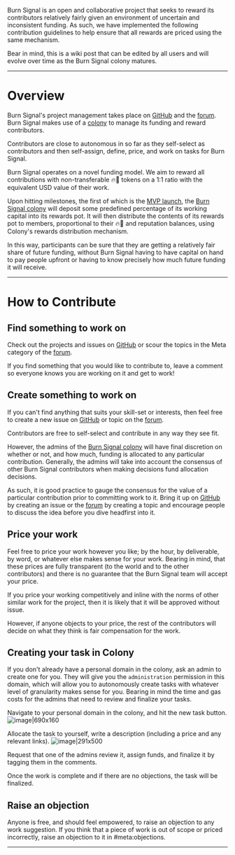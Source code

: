Burn Signal is an open and collaborative project that seeks to reward its contributors relatively fairly given an environment of uncertain and inconsistent funding.
As such, we have implemented the following contribution guidelines to help ensure that all rewards are priced using the same mechanism.

Bear in mind, this is a wiki post that can be edited by all users and will evolve over time as the Burn Signal colony matures.

---

# Overview
Burn Signal's project management takes place on [GitHub](https://github.com/BurnSignal) and the [forum](upload://cGNtN56bh16k02KPm7UmDBntWVp.png).
Burn Signal makes use of a [colony](https://colony.io/colony/burn) to manage its funding and reward contributors.

Contributors are close to autonomous in so far as they self-select as contributors and then self-assign, define, price, and work on tasks for Burn Signal.

Burn Signal operates on a novel funding model. We aim to reward all contributions with non-transferable 🔥🧧 tokens on a 1:1 ratio with the equivalent USD value of their work.

Upon hitting milestones, the first of which is the [MVP launch](https://github.com/orgs/BurnerVote/projects/1), the [Burn Signal colony](https://colony.io/colony/burn) will deposit some predefined percentage of its working capital into its rewards pot. It will then distribute the contents of its rewards pot to members, proportional to their 🔥🧧 and reputation balances, using Colony's rewards distribution mechanism.

In this way, participants can be sure that they are getting a relatively fair share of future funding, without Burn Signal having to have capital on hand to pay people upfront or having to know precisely how much future funding it will receive.

---

# How to Contribute
## Find something to work on
Check out the projects and issues on [GitHub](https://github.com/BurnerVote) or scour the topics in the Meta category of the [forum](https://forum.burnsignal.io/c/meta).

If you find something that you would like to contribute to, leave a comment so everyone knows you are working on it and get to work!

## Create something to work on
If you can't find anything that suits your skill-set or interests, then feel free to create a new issue on [GitHub](https://github.com/BurnerVote) or topic on the [forum](upload://cGNtN56bh16k02KPm7UmDBntWVp.png).

Contributors are free to self-select and contribute in any way they see fit.

However, the admins of the [Burn Signal colony](https://colony.io/colony/burn) will have final discretion on whether or not, and how much, funding is allocated to any particular contribution. Generally, the admins will take into account the consensus of other Burn Signal contributors when making decisions fund allocation decisions.

As such, it is good practice to gauge the consensus for the value of a particular contribution prior to committing work to it. Bring it up on [GitHub](https://github.com/BurnerVote) by creating an issue or the [forum](upload://cGNtN56bh16k02KPm7UmDBntWVp.png) by creating a topic and encourage people to discuss the idea before you dive headfirst into it.

## Price your work
Feel free to price your work however you like; by the hour, by deliverable, by word, or whatever else makes sense for your work. Bearing in mind, that these prices are fully transparent (to the world and to the other contributors) and there is no guarantee that the Burn Signal team will accept your price.

If you price your working competitively and inline with the norms of other similar work for the project, then it is likely that it will be approved without issue.

However, if anyone objects to your price, the rest of the contributors will decide on what they think is fair compensation for the work.

## Creating your task in Colony
If you don't already have a personal domain in the colony, ask an admin to create one for you.
They will give you the `administration` permission in this domain, which will allow you to autonomously create tasks with whatever level of granularity makes sense for you. Bearing in mind the time and gas costs for the admins that need to review and finalize your tasks.


Navigate to your personal domain in the colony, and hit the new task button.
![image|690x160](upload://mlJMlbPgO8bLa2Lb3LDfTkJoNl3.jpeg)

Allocate the task to yourself, write a description (including a price and any relevant links).
![image|291x500](upload://8j7rr0TocltVo8VzCscrLKyOXuz.jpeg) 

Request that one of the admins review it, assign funds, and finalize it by tagging them in the comments.

Once the work is complete and if there are no objections, the task will be finalized.

## Raise an objection
Anyone is free, and should feel empowered, to raise an objection to any work suggestion. If you think that a piece of work is out of scope or priced incorrectly, raise an objection to it in #meta:objections.



---
